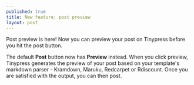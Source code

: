```yaml
---
published: true
title: New feature: post preview
layout: post
---
```

Post preview is here! Now you can preview your post on Tinypress before you hit the post button.

The default **Post** button now has **Preview** instead. When you click preview, Tinypress generates the preview of your post based on your template's markdown parser - Kramdown, Maruku, Redcarpet or Rdiscount. Once you are satisfied with the output, you can then post.